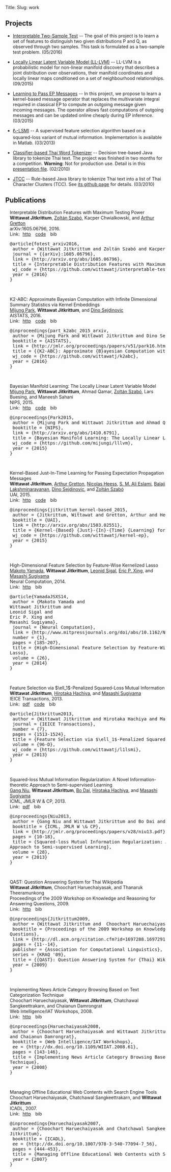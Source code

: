 Title: 
Slug: work


## Projects

* [Interpretable Two-Sample
  Test](https://github.com/wittawatj/interpretable-test) -- The goal of this
project is to learn a set of features to distinguish two given distributions P
and Q, as observed through two samples. This task is formulated as a two-sample
test problem. (05/2016)

* [Locally Linear Latent Variable Model
  (LL-LVM)](https://github.com/mijungi/lllvm) -- LL-LVM is a probabilistic
model for non-linear manifold discovery that describes a joint distribution
over observations, their manifold coordinates and locally linear maps
conditioned on a set of neighbourhood relationships. (09/2015)

* [Learning to Pass EP Messages](kernel_ep.html) -- In this project, we propose to learn a kernel-based message operator 
that replaces the multivariate integral required in classical EP to compute an outgoing message given incoming messages.
The operator allows fast computations of outgoing messages and can be updated online cheaply during EP inference. (03/2015)

* [$\ell_1$-LSMI](l1lsmi.html) -- A supervised feature selection algorithm based on a squared-loss variant of mutual information. 
Implementation is available in Matlab. (03/2013)

* [Classifier-based Thai Word Tokenizer](https://github.com/wittawatj/ctwt) --  Decision tree-based Java library to tokenize Thai text. The project was finished in two months for a competition. **Warning**: Not for production use. Detail is in this [presentation file](files/wordseg_dt.pdf). (02/2010)

* [JTCC](https://github.com/wittawatj/jtcc) -- Rule-based Java library to tokenize
  Thai text into a list of Thai Character Clusters (TCC). See [its github page](https://github.com/wittawatj/jtcc)
  for details. (03/2010)


## Publications

<!--should check http://nipg.inf.elte.hu/publications-embedded/2.html-->
<!--for a table of publications-->

<!--CSS style for publications -->
<style>
#publications dl {

}
#publications dd a {
    color: #0000aa;
}

.publications .author_list{

}

.publications .links a{
    margin-right: 5px;
    margin-left: 5px;

}

.publications {
    padding-left: 1em;
}

.publications .paper{
    /*border-bottom: 1px solid black;*/
    margin-bottom: 15px;

}
</style>

<script type="text/javascript">
    // script to make a sliding effect when clicking bib link

    // The keyword "jQuery" is needed because of "noConflict(..)"
    jQuery(document).ready(function(){
        
        $(".bibsrc").css("display", "none");

        $(".bibsrc").slideUp(1);

        $(".biblink").click(function(){
            $(this).parents(".paper").children(".bibsrc").slideToggle(100) ;
        });

    });

</script>

<div class="publications"> 

<div class="paper"> 
<div class="paper_title">Interpretable Distribution Features with Maximum Testing Power</div>
<div class="author_list"><b>Wittawat Jitkrittum</b>, <a href="http://www.gatsby.ucl.ac.uk/~szabo/">Zoltán Szabó</a>, Kacper Chwialkowski, and <a href="http://www.gatsby.ucl.ac.uk/~gretton/">Arthur Gretton</a></div>
<span class="submit_to">arXiv:1605.06796</span>, 2016. 
<div class="links">Link: 
<a class="wj_http" href="http://arxiv.org/abs/1605.06796">http</a>
<a class="wj_code" href="https://github.com/wittawatj/interpretable-test">code</a>
<a class="biblink">bib</a> 
</div> <!-- end links -->
<pre class="bibsrc">@article{fotest_arxiv2016,
 author = {Wittawat Jitkrittum and Zoltán Szabó and Kacper Chwialkowski and Arthur Gretton},
 journal = {{arXiv}:1605.06796},
 link = {http://arxiv.org/abs/1605.06796},
 title = {Interpretable Distribution Features with Maximum Testing Power},
 wj_code = {https://github.com/wittawatj/interpretable-test},
 year = {2016}
}

</pre><!-- end bib source -->
</div>

<div class="paper"> 
<div class="paper_title">K2-ABC: Approximate Bayesian Computation with Infinite Dimensional Summary Statistics via Kernel Embeddings</div>
<div class="author_list"><a href="http://www.gatsby.ucl.ac.uk/~mijung/">Mijung Park</a>, <b>Wittawat Jitkrittum</b>, and <a href="http://www.stats.ox.ac.uk/~sejdinov/">Dino Sejdinovic</a></div>
<span class="submit_to">AISTATS</span>, 2016. 
<div class="links">Link: 
<a class="wj_http" href="http://jmlr.org/proceedings/papers/v51/park16.html">http</a>
<a class="wj_code" href="https://github.com/wittawatj/k2abc">code</a>
<a class="biblink">bib</a> 
</div> <!-- end links -->
<pre class="bibsrc">@inproceedings{part_k2abc_2015_arxiv,
 author = {Mijung Park and Wittawat Jitkrittum and Dino Sejdinovic},
 booktitle = {AISTATS},
 link = {http://jmlr.org/proceedings/papers/v51/park16.html},
 title = {{K2-ABC}: Approximate {B}ayesian Computation with Infinite Dimensional Summary Statistics via Kernel Embeddings},
 wj_code = {https://github.com/wittawatj/k2abc},
 year = {2016}
}

</pre><!-- end bib source -->
</div>

<div class="paper"> 
<div class="paper_title">Bayesian Manifold Learning: The Locally Linear Latent Variable Model</div>
<div class="author_list"><a href="http://www.gatsby.ucl.ac.uk/~mijung/">Mijung Park</a>, <b>Wittawat Jitkrittum</b>, Ahmad Qamar, <a href="http://www.gatsby.ucl.ac.uk/~szabo/">Zoltán Szabó</a>, Lars Buesing, and Maneesh Sahani</div>
<span class="submit_to">NIPS</span>, 2015. 
<div class="links">Link: 
<a class="wj_http" href="http://arxiv.org/abs/1410.6791">http</a>
<a class="wj_code" href="https://github.com/mijungi/lllvm">code</a>
<a class="biblink">bib</a> 
</div> <!-- end links -->
<pre class="bibsrc">@inproceedings{Park2015,
 author = {Mijung Park and Wittawat Jitkrittum and Ahmad Qamar and  Zoltán Szabó and Lars Buesing and  Maneesh Sahani},
 booktitle = {NIPS},
 link = {http://arxiv.org/abs/1410.6791},
 title = {Bayesian Manifold Learning: The Locally Linear Latent Variable Model},
 wj_code = {https://github.com/mijungi/lllvm},
 year = {2015}
}

</pre><!-- end bib source -->
</div>

<div class="paper"> 
<div class="paper_title">Kernel-Based Just-In-Time Learning for Passing Expectation Propagation Messages</div>
<div class="author_list"><b>Wittawat Jitkrittum</b>, <a href="http://www.gatsby.ucl.ac.uk/~gretton/">Arthur Gretton</a>, <a href="http://homepages.inf.ed.ac.uk/s0677090/">Nicolas Heess</a>, <a href="http://arkitus.com/">S. M. Ali Eslami</a>, <a href="http://www.gatsby.ucl.ac.uk/~balaji/">Balaji Lakshminarayanan</a>, <a href="http://www.stats.ox.ac.uk/~sejdinov/">Dino Sejdinovic</a>, and <a href="http://www.gatsby.ucl.ac.uk/~szabo/">Zoltán Szabó</a></div>
<span class="submit_to">UAI</span>, 2015. 
<div class="links">Link: 
<a class="wj_http" href="http://arxiv.org/abs/1503.02551">http</a>
<a class="wj_code" href="https://github.com/wittawatj/kernel-ep">code</a>
<a class="biblink">bib</a> 
</div> <!-- end links -->
<pre class="bibsrc">@inproceedings{jitkrittum_kernel-based_2015,
 author = {Jitkrittum, Wittawat and Gretton, Arthur and Heess, Nicolas and Eslami, S. M. Ali and Lakshminarayanan, Balaji and Sejdinovic, Dino and Szabó, Zoltán},
 booktitle = {UAI},
 link = {http://arxiv.org/abs/1503.02551},
 title = {Kernel-{Based} {Just}-{In}-{Time} {Learning} for {Passing} {Expectation} {Propagation} {Messages}},
 wj_code = {https://github.com/wittawatj/kernel-ep},
 year = {2015}
}

</pre><!-- end bib source -->
</div>

<div class="paper"> 
<div class="paper_title">High-Dimensional Feature Selection by Feature-Wise Kernelized
Lasso</div>
<div class="author_list"><a href="http://www.makotoyamada-ml.com/">Makoto Yamada</a>, <b>Wittawat Jitkrittum</b>, <a href="http://cs.brown.edu/~ls/">Leonid Sigal</a>, <a href="http://www.cs.cmu.edu/~epxing/">Eric P. Xing</a>, and <a href="http://www.ms.k.u-tokyo.ac.jp/index.html">Masashi Sugiyama</a></div>
<span class="submit_to">Neural Computation</span>, 2014. 
<div class="links">Link: 
<a class="wj_http" href="http://www.mitpressjournals.org/doi/abs/10.1162/NECO_a_00537#.U9O7Idtsylg">http</a>
<a class="biblink">bib</a> 
</div> <!-- end links -->
<pre class="bibsrc">@article{YamadaJSXS14,
 author = {Makoto Yamada and
Wittawat Jitkrittum and
Leonid Sigal and
Eric P. Xing and
Masashi Sugiyama},
 journal = {Neural Computation},
 link = {http://www.mitpressjournals.org/doi/abs/10.1162/NECO_a_00537#.U9O7Idtsylg},
 number = {1},
 pages = {185-207},
 title = {High-Dimensional Feature Selection by Feature-Wise Kernelized
Lasso},
 volume = {26},
 year = {2014}
}

</pre><!-- end bib source -->
</div>

<div class="paper"> 
<div class="paper_title">Feature Selection via $\ell_1$-Penalized Squared-Loss Mutual Information</div>
<div class="author_list"><b>Wittawat Jitkrittum</b>, <a href="http://sugiyama-www.cs.titech.ac.jp/~hachiya/">Hirotaka Hachiya</a>, and <a href="http://www.ms.k.u-tokyo.ac.jp/index.html">Masashi Sugiyama</a></div>
<span class="submit_to">IEICE Transactions</span>, 2013. 
<div class="links">Link: 
<a class="wj_pdf" href="http://wittawat.com/pages/files/L1LSMI.pdf">pdf</a>
<a class="wj_code" href="https://github.com/wittawatj/l1lsmi">code</a>
<a class="biblink">bib</a> 
</div> <!-- end links -->
<pre class="bibsrc">@article{Jitkrittum2013,
 author = {Wittawat Jitkrittum and Hirotaka Hachiya and Masashi Sugiyama},
 journal = {IEICE Transactions},
 number = {7},
 pages = {1513-1524},
 title = {Feature Selection via $\ell_1$-Penalized Squared-Loss Mutual Information},
 volume = {96-D},
 wj_code = {https://github.com/wittawatj/l1lsmi},
 year = {2013}
}

</pre><!-- end bib source -->
</div>

<div class="paper"> 
<div class="paper_title">Squared-loss Mutual Information Regularization: A Novel Information-theoretic
Approach to Semi-supervised Learning</div>
<div class="author_list"><a href="http://sugiyama-www.cs.titech.ac.jp/~gang/">Gang Niu</a>, <b>Wittawat Jitkrittum</b>, <a href="https://sites.google.com/site/daibohr/">Bo Dai</a>, <a href="http://sugiyama-www.cs.titech.ac.jp/~hachiya/">Hirotaka Hachiya</a>, and <a href="http://www.ms.k.u-tokyo.ac.jp/index.html">Masashi Sugiyama</a></div>
<span class="submit_to">ICML, JMLR W & CP</span>, 2013. 
<div class="links">Link: 
<a class="wj_pdf" href="http://jmlr.org/proceedings/papers/v28/niu13.pdf">pdf</a>
<a class="biblink">bib</a> 
</div> <!-- end links -->
<pre class="bibsrc">@inproceedings{Niu2013,
 author = {Gang Niu and Wittawat Jitkrittum and Bo Dai and Hirotaka Hachiya and Masashi Sugiyama},
 booktitle = {ICML, JMLR W \& CP},
 link = {http://jmlr.org/proceedings/papers/v28/niu13.pdf},
 pages = {10-18},
 title = {Squared-loss Mutual Information Regularization: A Novel Information-theoretic
Approach to Semi-supervised Learning},
 volume = {28},
 year = {2013}
}

</pre><!-- end bib source -->
</div>

<div class="paper"> 
<div class="paper_title">QAST: Question Answering System for Thai Wikipedia</div>
<div class="author_list"><b>Wittawat Jitkrittum</b>, Choochart Haruechaiyasak, and Thanaruk Theeramunkong</div>
<span class="submit_to">Proceedings of the 2009 Workshop on Knowledge and Reasoning for Answering
Questions</span>, 2009. 
<div class="links">Link: 
<a class="wj_http" href="http://dl.acm.org/citation.cfm?id=1697288.1697291">http</a>
<a class="biblink">bib</a> 
</div> <!-- end links -->
<pre class="bibsrc">@inproceedings{Jitkrittum2009,
 author = {Wittawat Jitkrittum and  Choochart Haruechaiyasak and Thanaruk Theeramunkong},
 booktitle = {Proceedings of the 2009 Workshop on Knowledge and Reasoning for Answering
Questions},
 link = {http://dl.acm.org/citation.cfm?id=1697288.1697291},
 pages = {11--14},
 publisher = {Association for Computational Linguistics},
 series = {KRAQ '09},
 title = {{QAST}: Question Answering System for {Thai} Wikipedia},
 year = {2009}
}

</pre><!-- end bib source -->
</div>

<div class="paper"> 
<div class="paper_title">Implementing News Article Category Browsing Based on Text Categorization
Technique</div>
<div class="author_list">Choochart Haruechaiyasak, <b>Wittawat Jitkrittum</b>, Chatchawal Sangkeettrakarn, and Chaianun Damrongrat</div>
<span class="submit_to">Web Intelligence/IAT Workshops</span>, 2008. 
<div class="links">Link: 
<a class="wj_http" href="http://dx.doi.org/10.1109/WIIAT.2008.61">http</a>
<a class="biblink">bib</a> 
</div> <!-- end links -->
<pre class="bibsrc">@inproceedings{Haruechaiyasak2008,
 author = {Choochart Haruechaiyasak and Wittawat Jitkrittum and Chatchawal Sangkeettrakarn
and Chaianun Damrongrat},
 booktitle = {Web Intelligence/IAT Workshops},
 ee = {http://dx.doi.org/10.1109/WIIAT.2008.61},
 pages = {143-146},
 title = {Implementing News Article Category Browsing Based on Text Categorization
Technique},
 year = {2008}
}

</pre><!-- end bib source -->
</div>

<div class="paper"> 
<div class="paper_title">Managing Offline Educational Web Contents with Search Engine Tools</div>
<div class="author_list">Choochart Haruechaiyasak, Chatchawal Sangkeettrakarn, and <b>Wittawat Jitkrittum</b></div>
<span class="submit_to">ICADL</span>, 2007. 
<div class="links">Link: 
<a class="wj_http" href="http://dx.doi.org/10.1007/978-3-540-77094-7_56">http</a>
<a class="biblink">bib</a> 
</div> <!-- end links -->
<pre class="bibsrc">@inproceedings{Haruechaiyasak2007,
 author = {Choochart Haruechaiyasak and Chatchawal Sangkeettrakarn and Wittawat
Jitkrittum},
 booktitle = {ICADL},
 ee = {http://dx.doi.org/10.1007/978-3-540-77094-7_56},
 pages = {444-453},
 title = {Managing Offline Educational Web Contents with Search Engine Tools},
 year = {2007}
}

</pre><!-- end bib source -->
</div>

</div> 
